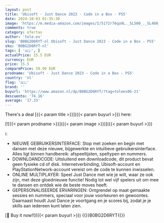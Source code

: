 ```yaml
---
layout: post
title: 'Ubisoft - Just Dance 2023 - Code in a Box - PS5'
date: 2024-10-03 01:35:30
image: 'https://m.media-amazon.com/images/I/5172r76qa9L._SL500_._SL400_.jpg'
comments: true
category: ofertas
author: 'tole.es'
slug: 'B0BG2D6RYT-nl Ubisoft - Just Dance 2023 - Code in a Box - PS5'
sku: 'B0BG2D6RYT-nl'
tags: [ '🇳🇱', ]
actualPrice: 15.5 EUR
currency: EUR
price: 15.5
comparePrice: 59.99 EUR
prodname: 'Ubisoft - Just Dance 2023 - Code in a Box - PS5'
country: 'nl'
flag: '🇳🇱'
brand: ''
buyurl: 'https://www.amazon.nl/dp/B0BG2D6RYT/?tag=tolees0b-21'
descuento: '74.16'
average: '17.33'
---
```


There's a deal [{{< param title >}}]({{< param buyurl >}})  here:

[![{{< param prodname >}}]({{< param image >}})]({{< param buyurl >}})

ℹ️:

- NIEUWE GEBRUIKERSINTERFACE: Stop met zoeken en begin met dansen met deze nieuwe, bijgewerkte en intuïtieve gebruikersinterface. Alles ligt binnen handbereik: afspeellijsten, speltypen en nummers.
- DOWNLOANDCODE: Uitsluitend een downloadcode, dit product bevat geen fysieke cd of disk. Internetverbinding, Ubisoft-account en PlayStationNetwork-account vereist om de code te kunnen inwisselen.
- ONLINE MULTIPLAYER: Speel Just Dance met wie je wilt, waar ze ook zijn, met deze gloednieuwe functie! Nodig tot wel vijf spelers uit om mee te dansen en ontdek wie de beste moves heeft.
- GEPERSONALISEERDE ERVARINGEN: Ontgrendel op maat gemaakte sessies en nummers, speciaal voor jouw voorkeuren en gewoontes. Daarnaast houdt Just Dance je voortgang en je scores bij, zodat je je skills aan iedereen kunt laten zien.

[🛒 Buy it now!!]({{< param buyurl >}})
{{<world>}}B0BG2D6RYT{{</world>}}
